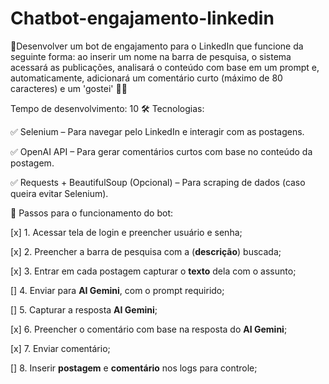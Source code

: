 # Chatbot-engajamento-linkedin

🧲Desenvolver um bot de engajamento para o LinkedIn que funcione da seguinte forma: ao inserir um nome na barra de pesquisa, o sistema acessará as publicações, analisará o conteúdo com base em um prompt e, automaticamente, adicionará um comentário curto (máximo de 80 caracteres) e um 'gostei' 👍🏽

Tempo de desenvolvimento: 10
🛠 Tecnologias:

✅ Selenium – Para navegar pelo LinkedIn e interagir com as postagens.

✅ OpenAI API – Para gerar comentários curtos com base no conteúdo da postagem.

✅ Requests + BeautifulSoup (Opcional) – Para scraping de dados (caso queira evitar Selenium).

🔧 Passos para o funcionamento do bot:


[x] 1. Acessar tela de login e preencher usuário e senha;

[x] 2. Preencher a barra de pesquisa com a (__descrição__) buscada;

[x] 3. Entrar em cada postagem capturar o **texto** dela com o assunto;

[] 4. Enviar para **AI Gemini**, com o prompt requirido;

[] 5. Capturar a resposta **AI Gemini**;

[x] 6. Preencher o comentário com base na resposta do **AI Gemini**;

[x] 7. Enviar comentário;

[] 8. Inserir **postagem** e **comentário** nos logs para controle;

